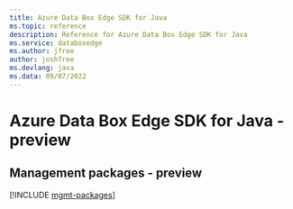 ```yaml
---
title: Azure Data Box Edge SDK for Java
ms.topic: reference
description: Reference for Azure Data Box Edge SDK for Java
ms.service: databoxedge
ms.author: jfree
author: joshfree
ms.devlang: java
ms.data: 09/07/2022
---
```

# Azure Data Box Edge SDK for Java - preview

## Management packages - preview
[!INCLUDE [mgmt-packages](data-box-edge-mgmt-index.md)]